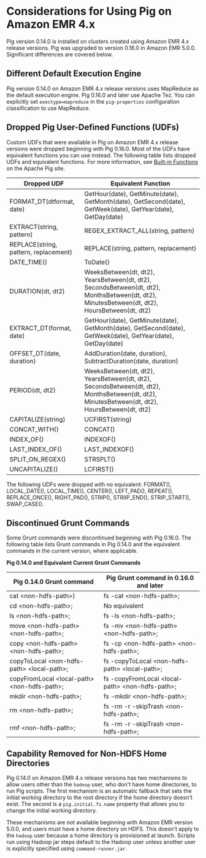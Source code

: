 # Considerations for Using Pig on Amazon EMR 4\.x<a name="emr-Pig-4x"></a>

Pig version 0\.14\.0 is installed on clusters created using Amazon EMR 4\.x release versions\. Pig was upgraded to version 0\.16\.0 in Amazon EMR 5\.0\.0\. Significant differences are covered below\.

## Different Default Execution Engine<a name="emr-Pig-engine-4x"></a>

Pig version 0\.14\.0 on Amazon EMR 4\.x release versions uses MapReduce as the default execution engine\. Pig 0\.16\.0 and later use Apache Tez\. You can explicitly set `exectype=mapreduce` in the `pig-properties` configuration classification to use MapReduce\.

## Dropped Pig User\-Defined Functions \(UDFs\)<a name="emr-Pig-udf-4x"></a>

Custom UDFs that were available in Pig on Amazon EMR 4\.x release versions were dropped beginning with Pig 0\.16\.0\. Most of the UDFs have equivalent functions you can use instead\. The following table lists dropped UDFs and equivalent functions\. For more information, see [Built\-in Functions](https://pig.apache.org/docs/r0.16.0/func.html) on the Apache Pig site\.


| Dropped UDF | Equivalent Function | 
| --- | --- | 
|  FORMAT\_DT\(dtformat, date\)  |  GetHour\(date\), GetMinute\(date\), GetMonth\(date\), GetSecond\(date\), GetWeek\(date\), GetYear\(date\), GetDay\(date\)  | 
|  EXTRACT\(string, pattern\)  |  REGEX\_EXTRACT\_ALL\(string, pattern\)  | 
|  REPLACE\(string, pattern, replacement\)  |  REPLACE\(string, pattern, replacement\)  | 
|  DATE\_TIME\(\)  |  ToDate\(\)  | 
|  DURATION\(dt, dt2\)  |  WeeksBetween\(dt, dt2\), YearsBetween\(dt, dt2\), SecondsBetween\(dt, dt2\), MonthsBetween\(dt, dt2\), MinutesBetween\(dt, dt2\), HoursBetween\(dt, dt2\)  | 
|  EXTRACT\_DT\(format, date\)  |  GetHour\(date\), GetMinute\(date\), GetMonth\(date\), GetSecond\(date\), GetWeek\(date\), GetYear\(date\), GetDay\(date\)  | 
|  OFFSET\_DT\(date, duration\)  |  AddDuration\(date, duration\), SubtractDuration\(date, duration\)  | 
|  PERIOD\(dt, dt2\)  |  WeeksBetween\(dt, dt2\), YearsBetween\(dt, dt2\), SecondsBetween\(dt, dt2\), MonthsBetween\(dt, dt2\), MinutesBetween\(dt, dt2\), HoursBetween\(dt, dt2\)  | 
|  CAPITALIZE\(string\)  |  UCFIRST\(string\)  | 
|  CONCAT\_WITH\(\)  |  CONCAT\(\)  | 
|  INDEX\_OF\(\)  |  INDEXOF\(\)  | 
|  LAST\_INDEX\_OF\(\)  |  LAST\_INDEXOF\(\)  | 
|  SPLIT\_ON\_REGEX\(\)  |  STRSPLT\(\)  | 
|  UNCAPITALIZE\(\)  |  LCFIRST\(\)  | 

The following UDFs were dropped with no equivalent: FORMAT\(\), LOCAL\_DATE\(\), LOCAL\_TIME\(\), CENTER\(\), LEFT\_PAD\(\), REPEAT\(\), REPLACE\_ONCE\(\), RIGHT\_PAD\(\), STRIP\(\), STRIIP\_END\(\), STRIP\_START\(\), SWAP\_CASE\(\)\.

## Discontinued Grunt Commands<a name="emr-pig-gruntcmd-4x"></a>

Some Grunt commands were discontinued beginning with Pig 0\.16\.0\. The following table lists Grunt commands in Pig 0\.14\.0 and the equivalent commands in the current version, where applicable\. 


**Pig 0\.14\.0 and Equivalent Current Grunt Commands**  

| Pig 0\.14\.0 Grunt command | Pig Grunt command in 0\.16\.0 and later | 
| --- | --- | 
|  cat <non\-hdfs\-path>\)  |  fs \-cat <non\-hdfs\-path>;  | 
| cd <non\-hdfs\-path>; |  No equivalent  | 
| ls <non\-hdfs\-path>; | fs \-ls <non\-hdfs\-path>; | 
|  move <non\-hdfs\-path> <non\-hdfs\-path>;  |  fs \-mv <non\-hdfs\-path> <non\-hdfs\-path>;  | 
| copy <non\-hdfs\-path> <non\-hdfs\-path>; |  fs \-cp <non\-hdfs\-path> <non\-hdfs\-path>;  | 
| copyToLocal <non\-hdfs\-path> <local\-path>; |  fs \-copyToLocal <non\-hdfs\-path> <local\-path>;  | 
| copyFromLocal <local\-path> <non\-hdfs\-path>; |  fs \-copyFromLocal <local\-path> <non\-hdfs\-path>;  | 
| mkdir <non\-hdfs\-path>; |  fs \-mkdir <non\-hdfs\-path>;  | 
| rm <non\-hdfs\-path>; |  fs \-rm \-r \-skipTrash <non\-hdfs\-path>;  | 
|  rmf <non\-hdfs\-path>;  |  fs \-rm \-r \-skipTrash <non\-hdfs\-path>;  | 

## Capability Removed for Non\-HDFS Home Directories<a name="emr-Pig-users-4x"></a>

Pig 0\.14\.0 on Amazon EMR 4\.x release versions has two mechanisms to allow users other than the `hadoop` user, who don't have home directories, to run Pig scripts\. The first mechanism is an automatic fallback that sets the initial working directory to the root directory if the home directory doesn't exist\. The second is a `pig.initial.fs.name` property that allows you to change the initial working directory\.

These mechanisms are not available beginning with Amazon EMR version 5\.0\.0, and users must have a home directory on HDFS\. This doesn't apply to the `hadoop` user because a home directory is provisioned at launch\. Scripts run using Hadoop jar steps default to the Hadoop user unless another user is explicitly specified using `command-runner.jar`\.